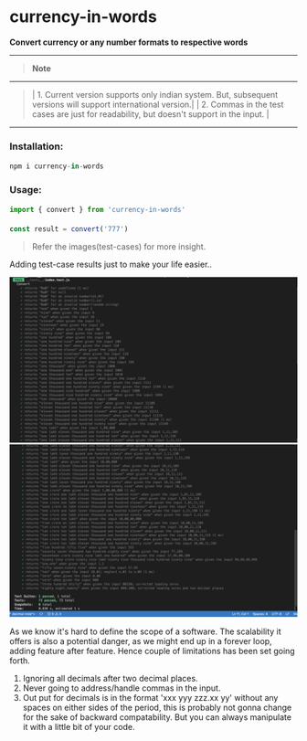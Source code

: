 # currency-in-words

**Convert currency or any number formats to respective words**
___
> **Note**
___
> | 1. Current version supports only indian system. But, subsequent versions will support international version.|
> | 2. Commas in the test cases are just for readability, but doesn't support in the input.                     |
___

### Installation:

```javascript
npm i currency-in-words
```

### Usage:

```javascript
import { convert } from 'currency-in-words'

const result = convert('777')
```

> Refer the images(test-cases) for more insight.

Adding test-case results just to make your life easier..

<img src="./public/test1.png">

<img src="./public/test2.png">


As we know it's hard to define the scope of a software. The scalability it offers is also a potential danger, as we might end up in a
forever loop, adding feature after feature. Hence couple of limitations has been set going forth.

1. Ignoring all decimals after two decimal places.
2. Never going to address/handle commas in the input.
3. Out put for decimals is in the format 'xxx yyy zzz.xx yy' without any spaces on either sides of the period, this is probably not gonna change for the sake of backward compatability. But you can always manipulate it with a little bit of your code.

